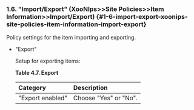 ### 1.6. &quot;Import/Export&quot; (XooNIps&gt;&gt;Site Policies&gt;&gt;Item Information&gt;&gt;Import/Export) {#1-6-import-export-xoonips-site-policies-item-information-import-export}

Policy settings for the item importing and exporting.

*   &quot;Export&quot;

    Setup for exporting items:

    **Table 4.7. Export**

    | Category | Description |
    | :-- | :-- |
    | &quot;Export enabled&quot; | Choose &quot;Yes&quot; or &quot;No&quot;. |